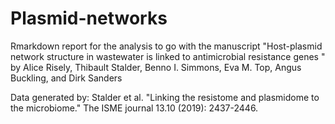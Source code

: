 # Plasmid-networks

Rmarkdown report for the analysis to go with the manuscript "Host-plasmid network structure in wastewater is linked to antimicrobial resistance genes " by Alice Risely, Thibault Stalder, Benno I. Simmons, Eva M. Top, Angus Buckling, and Dirk Sanders

Data generated by: Stalder et al. "Linking the resistome and plasmidome to the microbiome." The ISME journal 13.10 (2019): 2437-2446.
